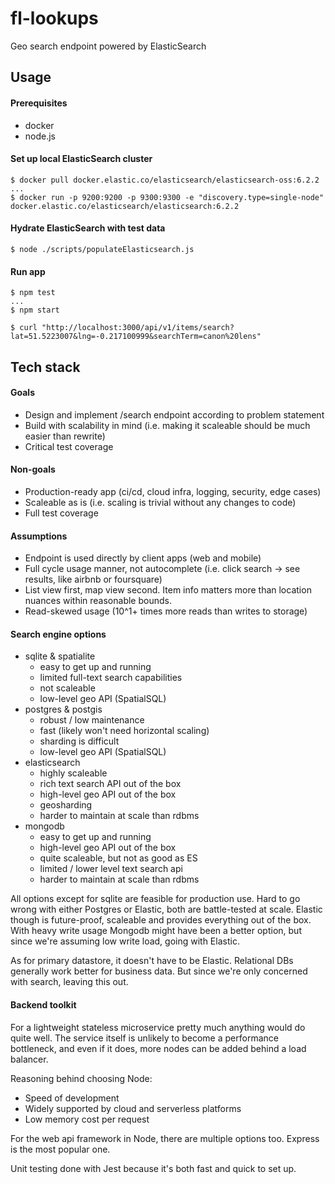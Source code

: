 # fl-lookups
Geo search endpoint powered by ElasticSearch

## Usage

#### Prerequisites
- docker
- node.js

#### Set up local ElasticSearch cluster

```
$ docker pull docker.elastic.co/elasticsearch/elasticsearch-oss:6.2.2
...
$ docker run -p 9200:9200 -p 9300:9300 -e "discovery.type=single-node" docker.elastic.co/elasticsearch/elasticsearch:6.2.2
```
#### Hydrate ElasticSearch with test data

```
$ node ./scripts/populateElasticsearch.js
```

#### Run app

```
$ npm test
...
$ npm start
```
```
$ curl "http://localhost:3000/api/v1/items/search?lat=51.5223007&lng=-0.217100999&searchTerm=canon%20lens" 
```
## Tech stack

#### Goals

- Design and implement /search endpoint according to problem statement
- Build with scalability in mind (i.e. making it scaleable should be much easier than rewrite)
- Critical test coverage

#### Non-goals

- Production-ready app (ci/cd, cloud infra, logging, security, edge cases)
- Scaleable as is (i.e. scaling is trivial without any changes to code)
- Full test coverage

#### Assumptions

- Endpoint is used directly by client apps (web and mobile)
- Full cycle usage manner, not autocomplete (i.e. click search -> see results, like airbnb or foursquare)
- List view first, map view second. Item info matters more than location nuances within reasonable bounds.
- Read-skewed usage (10^1+ times more reads than writes to storage)

#### Search engine options

- sqlite & spatialite
    - easy to get up and running
    - limited full-text search capabilities
    - not scaleable
    - low-level geo API (SpatialSQL)
- postgres & postgis
    - robust / low maintenance
    - fast (likely won't need horizontal scaling)
    - sharding is difficult
    - low-level geo API (SpatialSQL)
- elasticsearch
    - highly scaleable
    - rich text search API out of the box
    - high-level geo API out of the box
    - geosharding
    - harder to maintain at scale than rdbms
- mongodb
    - easy to get up and running
    - high-level geo API out of the box
    - quite scaleable, but not as good as ES
    - limited / lower level text search api
    - harder to maintain at scale than rdbms
    
All options except for sqlite are feasible for production use. Hard to go wrong with either Postgres or Elastic, both are battle-tested at scale. Elastic though is future-proof, scaleable and provides everything out of the box. With heavy write usage Mongodb might have been a better option, but since we're assuming low write load, going with Elastic.

As for primary datastore, it doesn't have to be Elastic. Relational DBs generally work better for business data. But since we're only concerned with search, leaving this out.

#### Backend toolkit

For a lightweight stateless microservice pretty much anything would do quite well. The service itself is unlikely to become a performance bottleneck, and even if it does, more nodes can be added behind a load balancer.

Reasoning behind choosing Node:
- Speed of development
- Widely supported by cloud and serverless platforms
- Low memory cost per request

For the web api framework in Node, there are multiple options too. Express is the most popular one.

Unit testing done with Jest because it's both fast and quick to set up.
